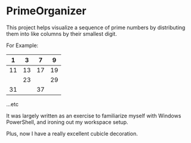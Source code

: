 # PrimeOrganizer
This project helps visualize a sequence of prime numbers by
distributing them into like columns by their smallest digit. 

For Example:

| 1 | 3 | 7 | 9 |
| - | - | - | - |
|11 | 13 | 17 | 19|
|   | 23 |    | 29 |
|31 |    | 37 |    |

...etc

It was largely written as an exercise to familiarize myself
with Windows PowerShell, and ironing out my workspace setup.

Plus, now I have a really excellent cubicle decoration.
